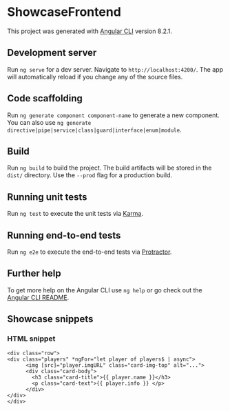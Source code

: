 # ShowcaseFrontend

This project was generated with [Angular CLI](https://github.com/angular/angular-cli) version 8.2.1.

## Development server

Run `ng serve` for a dev server. Navigate to `http://localhost:4200/`. The app will automatically reload if you change any of the source files.

## Code scaffolding

Run `ng generate component component-name` to generate a new component. You can also use `ng generate directive|pipe|service|class|guard|interface|enum|module`.

## Build

Run `ng build` to build the project. The build artifacts will be stored in the `dist/` directory. Use the `--prod` flag for a production build.

## Running unit tests

Run `ng test` to execute the unit tests via [Karma](https://karma-runner.github.io).

## Running end-to-end tests

Run `ng e2e` to execute the end-to-end tests via [Protractor](http://www.protractortest.org/).

## Further help

To get more help on the Angular CLI use `ng help` or go check out the [Angular CLI README](https://github.com/angular/angular-cli/blob/master/README.md).

## Showcase snippets

### HTML snippet
```
<div class="row">
<div class="players" *ngFor="let player of players$ | async">
      <img [src]="player.imgURL" class="card-img-top" alt="...">
      <div class="card-body">
        <h3 class="card-title">{{ player.name }}</h3>
        <p class="card-text">{{ player.info }} </p>
      </div>
</div>
</div>
 ```

